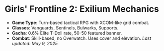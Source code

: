 # Girls' Frontline 2: Exilium Mechanics
- **Game Type**: Turn-based tactical RPG with XCOM-like grid combat.
- **Classes**: Vanguards, Sentinels, Bulwarks, Supports.
- **Gacha**: 0.6% Elite T-Doll rate, 50-50 featured banner.
- **Combat**: Skill-based, no Overwatch. Uses cover and elevation.
*Last updated: May 9, 2025*
